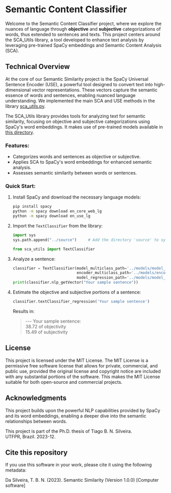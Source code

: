 # Semantic Content Classifier

Welcome to the Semantic Content Classifier project, where we explore the nuances of language through **objective** and **subjective** categorizations of words, thus extended to sentences and texts. This project centers around the SCA_Utils library, a tool developed to enhance text analysis by leveraging pre-trained SpaCy embeddings and Semantic Content Analysis (SCA).


## Technical Overview
At the core of our Semantic Similarity project is the SpaCy Universal Sentence Encoder (USE), a powerful tool designed to convert text into high-dimensional vector representations. These vectors capture the semantic essence of words and sentences, enabling nuanced language understanding. We implemented the main SCA and USE methods in the library [sca_utils.py](https://github.com/tbnsilveira/semantic_similarity/blob/main/source/sca_utils.py).


The SCA_Utils library provides tools for analyzing text for semantic similarity, focusing on objective and subjective categorizations using SpaCy's word embeddings. It makes use of pre-trained models available in [this directory](https://github.com/tbnsilveira/semantic_similarity/tree/main/models).

### Features:

- Categorizes words and sentences as objective or subjective.
- Applies SCA to SpaCy's word embeddings for enhanced semantic analysis.
- Assesses semantic similarity between words or sentences.

### Quick Start:

1. Install SpaCy and download the necessary language models:

    ```bash
    pip install spacy
    python -m spacy download en_core_web_lg
    python -m spacy download en_use_lg
    ```

2. Import the `TextClassifier` from the library:

    ```python
    import sys
    sys.path.append("../source")     # Add the directory 'source' to sys.path

    from sca_utils import TextClassifier
    ```

3. Analyze a sentence:

    ```python
    classifier = TextClassifier(model_multiclass_path='../models/model_02_E.h5',
                                encoder_multiclass_path='../models/encoder_oneHot_E.pickle',
                                model_regression_path='../models/model_01_D2.h5')
    print(classifier.nlp_getVector("Your sample sentence"))
    ```

4. Estimate the objective and subjective portions of a sentence:

    ```python
    classifier.textClassifier_regression('Your sample sentence')
    ```

    Results in:
    > --- Your sample sentence:  
    > 38.72 of objectivity  
    > 15.49 of subjectivity  


## License
This project is licensed under the MIT License. The MIT License is a permissive free software license that allows for private, commercial, and public use, provided the original license and copyright notice are included with any substantial portions of the software. This makes the MIT License suitable for both open-source and commercial projects.


## Acknowledgments
This project builds upon the powerful NLP capabilities provided by SpaCy and its word embeddings, enabling a deeper dive into the semantic relationships between words. 

This project is part of the Ph.D. thesis of Tiago B. N. Silveira.  
UTFPR, Brazil. 2023-12.  

## Cite this repository
If you use this software in your work, please cite it using the following metadata:

Da Silveira, T. B. N. (2023). Semantic Similarity (Version 1.0.0) [Computer software]
